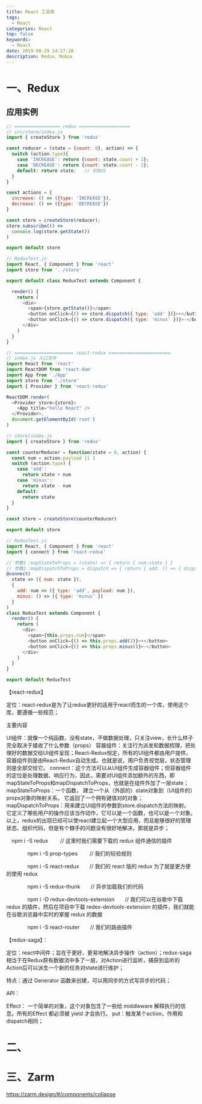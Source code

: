 ```yaml
---
title: React 工具库
tags:
  - React
categories: React
top: false
keywords:
  - React
date: 2019-08-29 14:27:28
description: Redux、Mobox
---
```


# 一、Redux


## 应用实例

```js
// ================= redux ===================
// src/store/index.js
import { createStore } from 'redux'

const reducer = (state = {count: 0}, action) => {
  switch (action.type){
    case 'INCREASE': return {count: state.count + 1};
    case 'DECREASE': return {count: state.count - 1};
    default: return state;   // 初始化
  }
}

const actions = {
  increase: () => ({type: 'INCREASE'}),
  decrease: () => ({type: 'DECREASE'})
}

const store = createStore(reducer);
store.subscribe(() =>
  console.log(store.getState())
)

export default store

// ReduxTest.js
import React, { Component } from 'react'
import store from '../store'

export default class ReduxTest extends Component {

  render() {
    return (
      <div>
        <span>{store.getState()}</span>
        <button onClick={() => store.dispatch({ type: 'add' })}>+</button>
        <button onClick={() => store.dispatch({ type: 'minus' })}>-</button>
      </div>
    )
  }
}

// ====================== react-redux =======================
// index.js 入口文件
import React from 'react'
import ReactDOM from 'react-dom'
import App from './App'
import store from './store'
import { Provider } from 'react-redux'

ReactDOM.render(
  <Provider store={store}>
    <App title="hello React" />
  </Provider>,
  document.getElementById('root')
)

// store/index.js
import { createStore } from 'redux'

const counterReducer = function(state = 0, action) {
  const num = action.payload || 1
  switch (action.type) {
    case 'add':
      return state + num
    case 'minus':
      return state - num
    default:
      return state
  }
}

const store = createStore(counterReducer)

export default store

// ReduxTest.js
import React, { Component } from 'react'
import { connect } from 'react-redux'

// 参数1：mapStateToProps = (state) => { return { num:state } }
// 参数2：mapDispatchToProps = dispatch => { return { add: () => { dispatch({ type: 'add' }) } } }
@connect(
  state => ({ num: state }),
  {
    add: num => ({ type: 'add', payload: num }),
    minus: () => ({ type: 'minus' })
  }
)
class ReduxTest extends Component {
  render() {
    return (
      <div>
        <span>{this.props.num}</span>
        <button onClick={() => this.props.add(2)}>+</button>
        <button onClick={() => this.props.minus()}>-</button>
      </div>
    )
  }
}

export default ReduxTest
```







【react-redux】

定位：react-redux是为了让redux更好的适用于react而生的一个库，使用这个库，要遵循一些规范；

主要内容

UI组件：就像一个纯函数，没有state，不做数据处理，只关注view，长什么样子完全取决于接收了什么参数（props）
容器组件：关注行为派发和数据梳理，把处理好的数据交给UI组件呈现；React-Redux规定，所有的UI组件都由用户提供，容器组件则是由React-Redux自动生成。也就是说，用户负责视觉层，状态管理则是全部交给它。
connect：这个方法可以从UI组件生成容器组件；但容器组件的定位是处理数据、响应行为，因此，需要对UI组件添加额外的东西，即mapStateToProps和mapDispatchToProps，也就是在组件外加了一层state；
mapStateToProps：一个函数， 建立一个从（外部的）state对象到（UI组件的）props对象的映射关系。 它返回了一个拥有键值对的对象；
mapDispatchToProps：用来建立UI组件的参数到store.dispatch方法的映射。 它定义了哪些用户的操作应该当作动作，它可以是一个函数，也可以是一个对象。
       以上，redux的出现已经可以使react建立起一个大型应用，而且能够很好的管理状态、组织代码，但是有个棘手的问题没有很好地解决，那就是异步；  



　npm i -S redux 　　// 这里时我们需要下载的 redux 组件通信的插件

　　　　npm i -S prop-types 　　// 我们的较验规则

　　　　npm i -S react-redux　　// 我们的 react 版的 redux 为了就是更方便的使用 redux

　　　　npm i -S redux-thunk　　// 异步加载我们的代码

　　　　npm i -D redux-devtools-extension　　// 我们可以在谷歌中下载 redux 的插件，然后在项目中下载 redex-devtools-extension 的插件，我们就能在谷歌浏览器中实时的掌握 redux 的数据

　　　　npm i -S react-router　　// 我们的路由插件




【redux-saga】：

定位：react中间件；旨在于更好、更易地解决异步操作（action）；redux-saga相当于在Redux原有数据流中多了一层，对Action进行监听，捕获到监听的Action后可以派生一个新的任务对state进行维护；

特点：通过 Generator 函数来创建，可以用同步的方式写异步的代码；

API：

Effect： 一个简单的对象，这个对象包含了一些给 middleware 解释执行的信息。所有的Effect 都必须被 yield 才会执行。
put：触发某个action，作用和dispatch相同；


# 二、

# 三、Zarm
https://zarm.design/#/components/collapse







